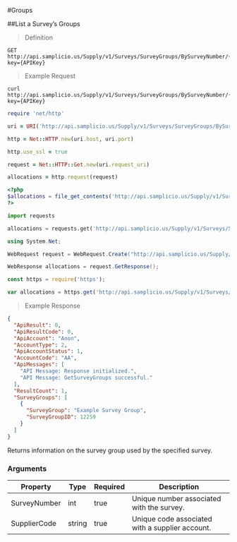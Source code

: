 #Groups

##List a Survey’s Groups

> Definition

```plaintext
GET  http://api.samplicio.us/Supply/v1/Surveys/SurveyGroups/BySurveyNumber/{SurveyNumber}/{SupplierCode}?key={APIKey}
```

> Example Request

```shell
curl http://api.samplicio.us/Supply/v1/Surveys/SurveyGroups/BySurveyNumber/{SurveyNumber}/{SupplierCode}?key={APIKey}
```

```ruby
require 'net/http'

uri = URI('http://api.samplicio.us/Supply/v1/Surveys/SurveyGroups/BySurveyNumber/{SurveyNumber}/{SupplierCode}?key={APIKey}')

http = Net::HTTP.new(uri.host, uri.port)

http.use_ssl = true

request = Net::HTTP::Get.new(uri.request_uri)

allocations = http.request(request)  
```

```php
<?php
$allocations = file_get_contents('http://api.samplicio.us/Supply/v1/Surveys/SurveyGroups/BySurveyNumber/{SurveyNumber}/{SupplierCode}?key={APIKey}');
?>
```

```python
import requests

allocations = requests.get('http://api.samplicio.us/Supply/v1/Surveys/SurveyGroups/BySurveyNumber/{SurveyNumber}/{SupplierCode}?key={APIKey}')
```

```csharp
using System.Net;

WebRequest request = WebRequest.Create("http://api.samplicio.us/Supply/v1/Surveys/SurveyGroups/BySurveyNumber/{SurveyNumber}/{SupplierCode}?key={APIKey}");

WebResponse allocations = request.GetResponse();
```

```javascript
const https = require('https');

var allocations = https.get('http://api.samplicio.us/Supply/v1/Surveys/SurveyGroups/BySurveyNumber/{SurveyNumber}/{SupplierCode}?key={APIKey}');
```

> Example Response

```json
{
  "ApiResult": 0,
  "ApiResultCode": 0,
  "ApiAccount": "Anon",
  "AccountType": 2,
  "ApiAccountStatus": 1,
  "AccountCode": "AA",
  "ApiMessages": [
    "API Message: Response initialized.",
    "API Message: GetSurveyGroups successful."
  ],
  "ResultCount": 1,
  "SurveyGroups": [
    {
      "SurveyGroup": "Example Survey Group",
      "SurveyGroupID": 12259
    }
  ]
}
```
Returns information on the survey group used by the specified survey.

### Arguments

| Property                     | Type     | Required | Description                                                                     |
|------------------------------|----------|----------|---------------------------------------------------------------------------------|
|SurveyNumber                  | int      | true     | Unique number associated with the survey.                                       |
|SupplierCode                  | string   | true     | Unique code associated with a supplier account.                                 |